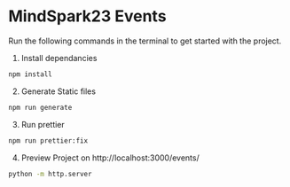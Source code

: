 # MindSpark23 Events

Run the following commands in the terminal to get started with the project.

1. Install dependancies

```bash
npm install
```

2. Generate Static files

```bash
npm run generate
```

3. Run prettier

```bash
npm run prettier:fix
```

4. Preview Project on http://localhost:3000/events/

```bash
python -m http.server
```
